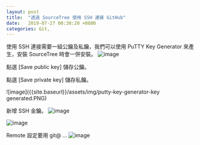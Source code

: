 ```yaml
---
layout: post
title:  "透過 SourceTree 使用 SSH 連接 GitHub"
date:   2019-07-27 00:38:20 +0800
categories: Git,
---
```

使用 SSH 連接需要一組公鑰及私鑰，我們可以使用 PuTTY Key Generator 來產生，安裝 SourceTree 時會一併安裝。
![image]({{site.baseurl}}/assets/img/putty-key-generator.PNG)  

點選 [Save public key] 儲存公鑰。  

點選 [Save private key] 儲存私鑰。  

![image]({{site.baseurl}}/assets/img/putty-key-generator-key generated.PNG)  

新增 SSH 金鑰。
![image]({{site.baseurl}}/assets/img/Github.PNG)  

![image]({{site.baseurl}}/assets/img/Github-2.PNG)  

Remote 設定要用 git@ ...
![image]({{site.baseurl}}/assets/img/repo-settings.PNG)
